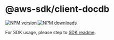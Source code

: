 # @aws-sdk/client-docdb

[![NPM version](https://img.shields.io/npm/v/@aws-sdk/client-docdb/latest.svg)](https://www.npmjs.com/package/@aws-sdk/client-docdb)
[![NPM downloads](https://img.shields.io/npm/dm/@aws-sdk/client-docdb.svg)](https://www.npmjs.com/package/@aws-sdk/client-docdb)

For SDK usage, please step to [SDK readme](https://github.com/aws/aws-sdk-js-v3).
